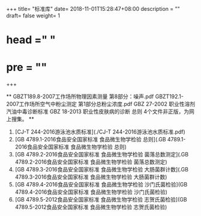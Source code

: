 +++
title= "标准库"
date= 2018-11-01T15:28:47+08:00
description = ""
draft= false
weight= 1
# head ="<label></label> "
# pre = ""
+++

** GBZT189.8-2007工作场所物理因素测量 第8部分：噪声.pdf 
GBZT192.1-2007工作场所空气中粉尘测定 第1部分总粉尘浓度.pdf
GBZ 27-2002 职业性溶剂汽油中毒诊断标准
GBZ 18-2013 职业性皮肤病的诊断 总则
4个文件非正版，为网上搜集。 **

1. [CJ-T 244-2016游泳池水质标准](./CJ-T 244-2016游泳池水质标准.pdf)
2. [GB 4789.1-2016食品安全国家标准 食品微生物学检验 总则](.GB 4789.1-2016食品安全国家标准 食品微生物学检验 总则)
3. [GB 4789.2-2016食品安全国家标准 食品微生物学检验 菌落总数测定](.GB 4789.2-2016食品安全国家标准 食品微生物学检验 菌落总数测定)
4. [GB 4789.3-2016食品安全国家标准 食品微生物学检验 大肠菌群计数](.GB 4789.3-2016食品安全国家标准 食品微生物学检验 大肠菌群计数)
5. [GB 4789.4-2016食品安全国家标准 食品微生物学检验 沙门氏菌检验](GB 4789.4-2016食品安全国家标准 食品微生物学检验 沙门氏菌检验)
6. [GB 4789.5-2012食品安全国家标准 食品微生物学检验 志贺氏菌检验](GB 4789.5-2012食品安全国家标准 食品微生物学检验 志贺氏菌检验)